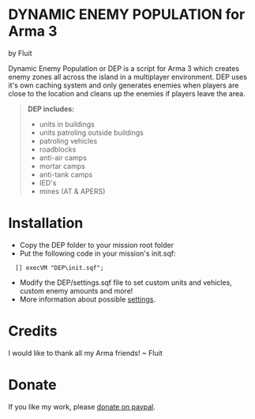 DYNAMIC ENEMY POPULATION for Arma 3
===================================
  by Fluit
    
Dynamic Enemy Population or DEP is a script for Arma 3 which creates enemy zones all across the island 
in a multiplayer environment. DEP uses it's own caching system and only generates enemies when players
are close to the location and cleans up the enemies if players leave the area.

> **DEP includes:**
> - units in buildings
> - units patroling outside buildings
> - patroling vehicles
> - roadblocks
> - anti-air camps
> - mortar camps
> - anti-tank camps
> - IED's
> - mines (AT & APERS)

Installation
==============================
 - Copy the DEP folder to your mission root folder
 - Put the following code in your mission's init.sqf:
```sqf
  [] execVM "DEP\init.sqf";
```
 - Modify the DEP/settings.sqf file to set custom units and vehicles, custom enemy amounts and more!
 - More information about possible [settings](https://fluitarma.wordpress.com/dep-settings/).
 
Credits
==============================
I would like to thank all my Arma friends!
  ~ Fluit

Donate
==============================
If you like my work, please [donate on paypal](https://www.paypal.com/cgi-bin/webscr?cmd=_s-xclick&hosted_button_id=PV5587YLXXZPA).
